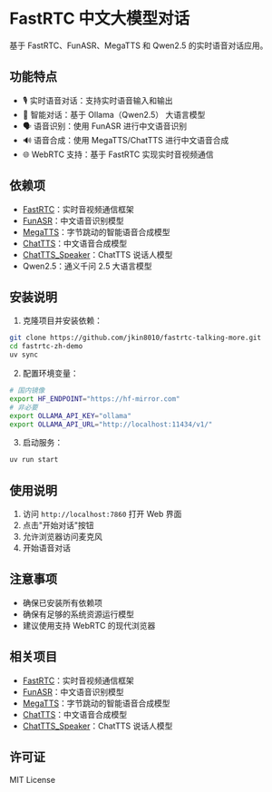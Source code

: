 # FastRTC 中文大模型对话

基于 FastRTC、FunASR、MegaTTS 和 Qwen2.5 的实时语音对话应用。

## 功能特点

- 🎙️ 实时语音对话：支持实时语音输入和输出
- 🤖 智能对话：基于 Ollama（Qwen2.5） 大语言模型
- 🗣️ 语音识别：使用 FunASR 进行中文语音识别
- 🔊 语音合成：使用 MegaTTS/ChatTTS 进行中文语音合成
- 🌐 WebRTC 支持：基于 FastRTC 实现实时音视频通信

## 依赖项

- [FastRTC](https://github.com/gradio-app/fastrtc)：实时音视频通信框架
- [FunASR](https://github.com/modelscope/FunASR)：中文语音识别模型
- [MegaTTS](https://github.com/bytedance/MegaTTS3)：字节跳动的智能语音合成模型
- [ChatTTS](https://github.com/2noise/ChatTTS)：中文语音合成模型
- [ChatTTS_Speaker](https://github.com/6drf21e/ChatTTS_Speaker)：ChatTTS 说话人模型
- Qwen2.5：通义千问 2.5 大语言模型

## 安装说明

1. 克隆项目并安装依赖：

```bash
git clone https://github.com/jkin8010/fastrtc-talking-more.git
cd fastrtc-zh-demo
uv sync
```

2. 配置环境变量：

```bash
# 国内镜像
export HF_ENDPOINT="https://hf-mirror.com"
# 非必要
export OLLAMA_API_KEY="ollama"
export OLLAMA_API_URL="http://localhost:11434/v1/"
```

3. 启动服务：

```bash
uv run start
```

## 使用说明

1. 访问 `http://localhost:7860` 打开 Web 界面
2. 点击"开始对话"按钮
3. 允许浏览器访问麦克风
4. 开始语音对话

## 注意事项

- 确保已安装所有依赖项
- 确保有足够的系统资源运行模型
- 建议使用支持 WebRTC 的现代浏览器

## 相关项目

- [FastRTC](https://github.com/gradio-app/fastrtc)：实时音视频通信框架
- [FunASR](https://github.com/modelscope/FunASR)：中文语音识别模型
- [MegaTTS](https://github.com/bytedance/MegaTTS3)：字节跳动的智能语音合成模型
- [ChatTTS](https://github.com/2noise/ChatTTS)：中文语音合成模型
- [ChatTTS_Speaker](https://github.com/6drf21e/ChatTTS_Speaker)：ChatTTS 说话人模型

## 许可证

MIT License
